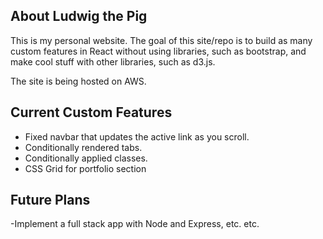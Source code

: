 ## About Ludwig the Pig
This is my personal website. The goal of this site/repo is to build as many custom features in React without using libraries, such as bootstrap, and make cool stuff with other libraries, such as d3.js.

The site is being hosted on AWS.


## Current Custom Features
- Fixed navbar that updates the active link as you scroll.
- Conditionally rendered tabs.
- Conditionally applied classes.
- CSS Grid for portfolio section

## Future Plans
-Implement a full stack app with Node and Express, etc. etc.